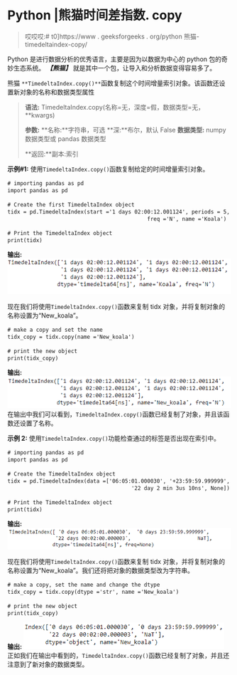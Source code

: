 # Python |熊猫时间差指数. copy

> 哎哎哎:# t0]https://www . geeksforgeeks . org/python 熊猫-timedeltaindex-copy/

Python 是进行数据分析的优秀语言，主要是因为以数据为中心的 python 包的奇妙生态系统。 ***【熊猫】*** 就是其中一个包，让导入和分析数据变得容易多了。

熊猫 `**TimedeltaIndex.copy()**`函数复制这个时间增量索引对象。该函数还设置新对象的名称和数据类型属性

> **语法:** TimedeltaIndex.copy(名称=无，深度=假，数据类型=无，**kwargs)
> 
> **参数:**
> **名称:**字符串，可选
> **深:**布尔，默认 False
> **数据类型:** numpy 数据类型或 pandas 数据类型
> 
> **返回:**副本:索引

**示例#1:** 使用`TimedeltaIndex.copy()`函数复制给定的时间增量索引对象。

```
# importing pandas as pd
import pandas as pd

# Create the first TimedeltaIndex object
tidx = pd.TimedeltaIndex(start ='1 days 02:00:12.001124', periods = 5,
                                            freq ='N', name ='Koala')

# Print the TimedeltaIndex object
print(tidx)
```

**输出:**
![](img/fa501ab75d1da1cbef90ba6ba12024c4.png)

现在我们将使用`TimedeltaIndex.copy()`函数来复制 tidx 对象，并将复制对象的名称设置为“New_koala”。

```
# make a copy and set the name
tidx_copy = tidx.copy(name ='New_koala')

# print the new object
print(tidx_copy)
```

**输出:**
![](img/af45783fcd94b6ff0f8c14aea8b04d70.png)
在输出中我们可以看到，`TimedeltaIndex.copy()`函数已经复制了对象，并且该函数还设置了名称。

**示例 2:** 使用`TimedeltaIndex.copy()`功能检查通过的标签是否出现在索引中。

```
# importing pandas as pd
import pandas as pd

# Create the TimedeltaIndex object
tidx = pd.TimedeltaIndex(data =['06:05:01.000030', '+23:59:59.999999',
                                       '22 day 2 min 3us 10ns', None])

# Print the TimedeltaIndex object
print(tidx)
```

**输出:**
![](img/dd2772b998fbfdf2bcba17cad4207713.png)

现在我们将使用`TimedeltaIndex.copy()`函数来复制 tidx 对象，并将复制对象的名称设置为“New_koala”。我们还将把对象的数据类型改为字符串。

```
# make a copy, set the name and change the dtype
tidx_copy = tidx.copy(dtype ='str', name ='New_koala')

# print the new object
print(tidx_copy)
```

**输出:**
![](img/093f51a4e54c74b37cc8555f435dd953.png)
正如我们在输出中看到的，`TimedeltaIndex.copy()`函数已经复制了对象，并且还注意到了新对象的数据类型。